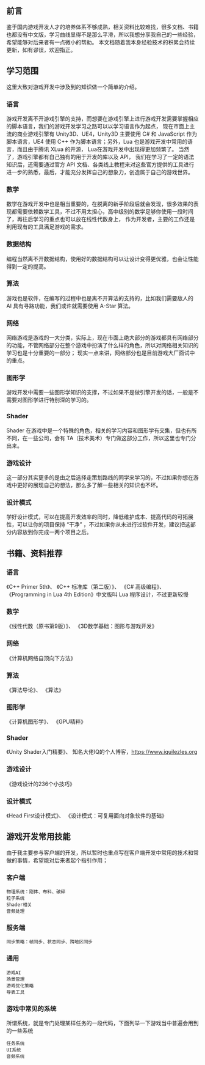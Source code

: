 ## 前言
鉴于国内游戏开发人才的培养体系不够成熟，相关资料比较难找，很多文档、书籍也都没有中文版，学习曲线显得不是那么平滑，所以我想分享我自己的一些经验，希望能够对后来者有一点微小的帮助。
本文档随着我本身经验技术的积累会持续更新，如有谬误，欢迎指正。

## 学习范围
这里大致对游戏开发中涉及到的知识做一个简单的介绍。
### 语言
游戏开发离不开游戏引擎的支持，而想要在游戏引擎上进行游戏开发需要掌握相应的脚本语言，我们的游戏开发学习之路可以以学习语言作为起点，
现在市面上主流的商业游戏引擎有 Unity3D、UE4，Unity3D 主要使用 C# 和 JavaScript 作为脚本语言，UE4 使用 C++ 作为脚本语言；另外，Lua 也是游戏开发中常用的语言，而且由于腾讯 XLua 的开源，
Lua在游戏开发中出现得更加频繁了。
当然了，游戏引擎都有自己独有的用于开发的库以及 API，
我们在学习了一定的语法知识后，还需要通过官方 API 文档、各类线上教程来对这些官方提供的工具进行进一步的熟悉，最后，才能充分发挥自己的想象力，创造属于自己的游戏世界。

### 数学
数学在游戏开发中也是相当重要的，在脱离的新手阶段后就会发现，很多效果的表现都需要依赖数学工具，不过不用太担心，高中级别的数学足够你使用一段时间了，再往后学习的重点也可以放在线性代数身上，
作为开发者，主要的工作还是利用现有的工具满足游戏的需求。

### 数据结构
编程当然离不开数据结构，使用好的数据结构可以让设计变得更优雅，也会让性能得到一定的提高。

### 算法
游戏也是软件，在编写的过程中也是离不开算法的支持的，比如我们需要敌人的 AI 具有寻路功能，我们或许就需要使用 A-Star 算法。

### 网络
网络游戏是游戏的一大分类，实际上，现在市面上绝大部分的游戏都具有网络部分的功能，不管网络部分在整个游戏中扮演了什么样的角色，所以对网络相关知识的学习也是十分重要的一部分；
现实一点来讲，网络部分也是目前游戏大厂面试中的重点。

### 图形学
游戏开发中需要一些图形学知识的支撑，不过如果不是做引擎开发的话，一般是不需要对图形学进行特别深的学习的。

### Shader
Shader 在游戏中是一个特殊的角色，相关的学习内容和图形学有交集，但也有所不同，在一些公司，会有 TA（技术美术）专门做这部分工作，所以这里也专门分出来。

### 游戏设计
这一部分其实更多的是由之后选择走策划路线的同学来学习的，不过如果你想在游戏中更好的展现自己的想法，那么多了解一些相关的知识也不坏。

### 设计模式
学好设计模式，可以在提高开发效率的同时，降低维护成本、提高代码的可拓展性，可以让你的项目保持 “干净” ，不过如果你从未进行过软件开发，建议把这部分内容放到你完成一两个项目之后。

## 书籍、资料推荐

### 语言
《C++ Primer 5th》、
《C++ 标准库（第二版）》、
《C# 高级编程》、
《Programming in Lua 4th Edition》中文版叫 Lua 程序设计，不过更新较慢

### 数学
《线性代数（原书第9版）》、
《3D数学基础：图形与游戏开发》

### 网络
《计算机网络自顶向下方法》

### 算法
《算法导论》、
《算法》

### 图形学
《计算机图形学》、
《GPU精粹》

### Shader
《Unity Shader入门精要》、
知名大佬IQ的个人博客，https://www.iquilezles.org

### 游戏设计
《游戏设计的236个小技巧》

### 设计模式
《Head First设计模式》、
《设计模式：可复用面向对象软件的基础》

## 游戏开发常用技能
由于我主要参与客户端的开发，所以暂时也重点写在客户端开发中常用的技术和常做的事情，希望能对后来者起个指引作用；

### 客户端
    物理系统：刚体、布料、破碎
    粒子系统
    Shader相关
    音频处理

### 服务端
    同步策略：帧同步、状态同步、跨地区同步

### 通用
    游戏AI
    场景管理
    游戏优化策略
    导表工具
    
### 游戏中常见的系统
所谓系统，就是专门处理某样任务的一段代码，下面列举一下游戏当中普遍会用到的一些系统

    任务系统
    UI系统
    音频系统
    
